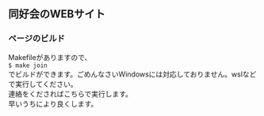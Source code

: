 ## 同好会のWEBサイト
### ページのビルド
Makefileがありますので、  
``` $ make join ```  
でビルドができます。ごめんなさいWindowsには対応しておりません。wslなどで実行してください。  
連絡をくださればこちらで実行します。  
早いうちにより良くします。

